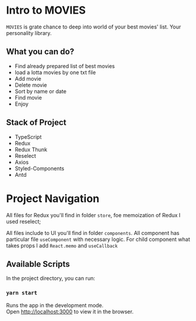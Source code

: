 # Intro to MOVIES

`MOVIES` is grate chance to deep into world of your best movies' list. Your personality library.

## What you can do?

- Find already prepared list of best movies
- load a lotta movies by one txt file
- Add movie
- Delete movie
- Sort by name or date
- Find movie
- Enjoy

## Stack of Project

- TypeScript
- Redux
- Redux Thunk
- Reselect
- Axios
- Styled-Components
- Antd

# Project Navigation

All files for Redux you'll find in folder `store`, foe memoization of Redux I used reselect;

All files include to UI you'll find in folder `components`. All component has particular file `useComponent` with necessary logic. For child component what takes props I add `React.memo` and `useCallback`

## Available Scripts

In the project directory, you can run:

### `yarn start`

Runs the app in the development mode.\
Open [http://localhost:3000](http://localhost:3000) to view it in the browser.

